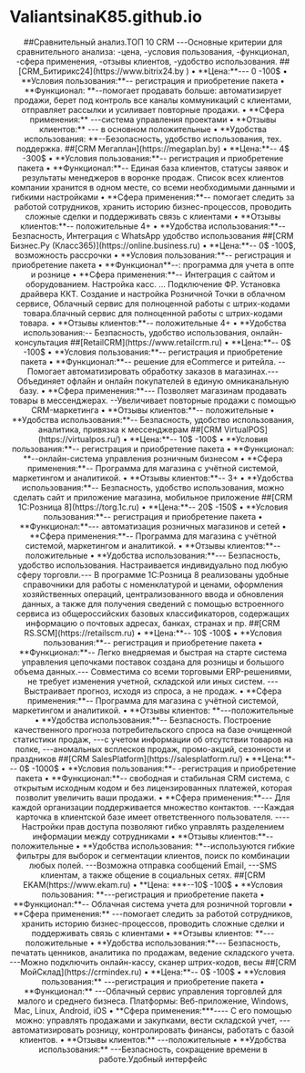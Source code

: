 # ValiantsinaK85.github.io
<html>
<center>
##Сравнительный анализ.ТОП 10 CRM
---Основные критерии для сравнительного анализа:
-цена,
-условия пользования,
-функционал,
-сфера применения,
-отзывы клиентов,
-удобство использования.
##[CRM_Битирикс24](https://www.bitrix24.by )
• **Цена:**---  0 -100$
• **Условия пользования:**-- регистрация и приобретение пакета
• **Функционал: **--помогает продавать больше: автоматизирует продажи, берет под контроль все каналы коммуникаций с клиентами, отправляет рассылки и усиливает повторные продажи.
• **Сфера применения:** ---система управления проектами
• **Отзывы клиентов:** --- в основном положительные 
• **Удобства использования: **--Безопасность, удобство использования, тех. поддержка.
##[CRM Мегаплан](https://megaplan.by)
• **Цена:**-- 4$ -300$
• **Условия пользования:**-- регистрация и приобретение пакета
• **Функционал:**-- Единая база клиентов, статусы заявок и результаты менеджеров в воронке продаж.
Список всех клиентов компании хранится в одном месте, со всеми необходимыми данными и гибкими настройками
• **Сфера применения:**-- помогает следить за работой сотрудников, хранить историю бизнес-процессов, проводить сложные сделки и поддерживать связь с клиентами
• **Отзывы клиентов:**-- положительные 4+
• **Удобства использования:**-- Безпасность, Интеграция с WhatsApp
удобство использования
##[CRM Бизнес.Ру (Класс365)](https://online.business.ru)
• **Цена:**-- 0$ -100$, возможность рассрочки
• **Условия пользования:**-- регистрация и приобретение пакета
• **Функционал**--: программа для учета в опте и рознице
• **Сфера применения:**-- Интеграция с сайтом и оборудованием. Настройка касс. ... Подключение ФР. Установка драйвера ККТ. Создание и настройка Розничной Точки в облачном сервисе, Облачный сервис для полноценной работы с штрих-кодами товара.блачный сервис для полноценной работы с штрих-кодами товара.
• **Отзывы клиентов:**-- положительные 4+
• **Удобства использования:-- Безпасность, удобство использования, онлайн-консультация
##[RetailCRM](https://www.retailcrm.ru)
• **Цена:**-- 0$ -100$
• **Условия пользования:**-- регистрация и приобретение пакета
• **Функционал:**-- решение для eCommerce и ритейла. --Помогает автоматизировать обработку заказов в магазинах.---Объединяет офлайн и онлайн покупателей в единую омниканальную базу.
• **Сфера применения:**--- Позволяет магазинам продавать товары в мессенджерах. --Увеличивает повторные продажи с помощью CRM-маркетинга
• **Отзывы клиентов:**-- положительные
• **Удобства использования:**-- Безпасность, удобство использования, аналитика, привязка к мессенджерам
##[CRM VirtualPOS](https://virtualpos.ru/)
• **Цена:**-- 10$ -100$
• **Условия пользования:**-- регистрация и приобретение пакета
• **Функционал: **--онлайн-система управления розничным бизнесом
• **Сфера применения:**-- Программа для магазина с учётной системой, маркетингом и аналитикой.
• **Отзывы клиентов:**-- 3+
• **Удобства использования:**-- Безпасность, удобство использования, можно сделать сайт и приложение магазина, мобильное приложение
##[CRM 1С:Розница 8](https://torg.1c.ru)
• **Цена:**-- 20$ -150$
• **Условия пользования:**-- регистрация и приобретение пакета
• **Функционал:**--- автоматизация розничных магазинов и сетей
• **Сфера применения:**-- Программа для магазина с учётной системой, маркетингом и аналитикой.
• **Отзывы клиентов:**-- положительные
• **Удобства использования:**--- Безпасность, удобство использования. Настраивается индивидуально под любую сферу торговли.--- В программе 1С:Розница 8 реализованы удобные справочники для работы с номенклатурой и ценами, оформления хозяйственных операций, централизованного ввода и обновления данных, а также для получения сведений с помощью встроенного сервиса из общероссийских базовых классификаторов, содержащих информацию о почтовых адресах, банках, странах и пр.
##[CRM RS.SCM](https://retailscm.ru)
• **Цена:**-- 10$ -100$
• **Условия пользования:**-- регистрация и приобретение пакета
• **Функционал:**-- Легко внедряемая и быстрая на старте система управления цепочками поставок создана для розницы и большого объема данных.--- Совместима со всеми торговыми ERP-решениями, не требует изменения учетной, складской или иных систем. ---Выстраивает прогноз, исходя из спроса, а не продаж.
• **Сфера применения:**-- Программа для магазина с учётной системой, маркетингом и аналитикой.
• **Отзывы клиентов: **---положительные
• **Удобства использования:**-- Безпасность. Построение качественного прогноза потребительского спроса на базе очищенной статистики продаж, ---с учетом информации об отсутствии товаров на полке, ---аномальных всплесков продаж, промо-акций, сезонности и праздников ##[CRM SalesPlatform](https://salesplatform.ru/)
• **Цена:**--- 0$ -1000$
• **Условия пользования:**- -регистрация и приобретение пакета
• **Функционал:**-- свободная и стабильная CRM система, с открытым исходным кодом и без лицензированных платежей, которая позволит увеличить ваши продажи.
• **Сфера применения:**--- Для каждой организации поддерживается множество контактов. ---Каждая карточка в клиентской базе имеет ответственного пользователя. ----Настройки прав доступа позволяют гибко управлять разделением информации между сотрудниками
• **Отзывы клиентов:**-- положительные
• **Удобства использования: **--используются гибкие фильтры для выборок и сегментации клиентов, поиск по комбинации любых полей. ---Возможна отправка сообщений Email, ---SMS клиентам, а также общение в социальных сетях.
##[CRM EKAM(https://www.ekam.ru)
• **Цена: ***--10$ -100$
• **Условия пользования: **---регистрация и приобретение пакета
• **Функционал:**-- Облачная система учета для розничной торговли
• **Сфера применения:** ---помогает следить за работой сотрудников, хранить историю бизнес-процессов, проводить сложные сделки и поддерживать связь с клиентами
• **Отзывы клиентов: **---положительные
• **Удобства использования:**--- Безпасность, печатать ценников, аналитика по продажам, ведение складского учета. ---Можно подключить онлайн-кассу, сканер штрих-кодов, весы
##[CRM МойСклад](https://crmindex.ru)
• **Цена:**-- 0$ -100$
• **Условия пользования:** ---регистрация и приобретение пакета
• **Функционал:** ---Облачный сервис управления торговлей для малого и среднего бизнеса. Платформы: Веб-приложение, Windows, Mac, Linux, Android, iOS
• **Сфера применения:***---- С его помощью можно: управлять продажами и закупками, вести складской учет, ---автоматизировать розницу, контролировать финансы, работать с базой клиентов.
• **Отзывы клиентов:** ---положительные
• **Удобства использования:** ---Безпасность, сокращение времени в работе.Удобный интерфейc




</html>

